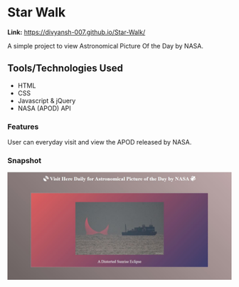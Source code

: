 # Star Walk
<b>Link:</b> https://divyansh-007.github.io/Star-Walk/

A simple project to view Astronomical Picture Of the Day by NASA.

## Tools/Technologies Used
* HTML
* CSS
* Javascript & jQuery
* NASA (APOD) API

### Features
User can everyday visit and view the APOD released by NASA.

### Snapshot
![snapshot 1](https://github.com/Divyansh-007/Star-Walk/blob/master/snapshots/one.JPG)
